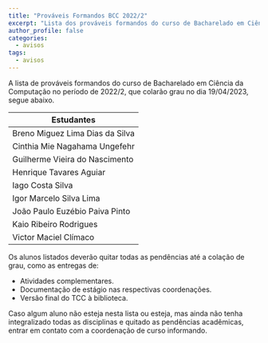 ```yaml
---
title: "Prováveis Formandos BCC 2022/2" 
excerpt: "Lista dos prováveis formandos do curso de Bacharelado em Ciência da Computação, período letivo de 2022/1."
author_profile: false
categories:
  - avisos
tags:
  - avisos
---
```




A lista de prováveis formandos do curso de Bacharelado em Ciência da Computação no período de 2022/2, que colarão grau no dia 19/04/2023, segue abaixo.


| Estudantes               |
|--------------------------|
| Breno Miguez Lima Dias da Silva|
| Cinthia Mie Nagahama Ungefehr |
| Guilherme Vieira do Nascimento |
| Henrique Tavares Aguiar |
| Iago Costa Silva |
| Igor Marcelo Silva Lima |
| João Paulo Euzébio Paiva Pinto|
| Kaio Ribeiro Rodrigues|
| Victor Maciel Clímaco|
 
Os alunos listados deverão quitar todas as pendências até a colação de grau, como as entregas de:

- Atividades complementares.
- Documentação de estágio nas respectivas coordenações.
- Versão final do TCC à biblioteca.

Caso algum aluno não esteja nesta lista ou esteja, mas ainda não tenha integralizado todas as disciplinas e quitado as pendências acadêmicas, entrar em contato com a coordenação de curso informando.

